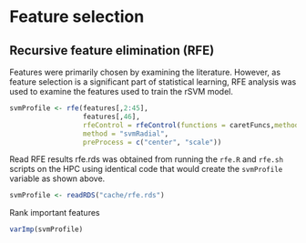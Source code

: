 Feature selection
================

## Recursive feature elimination (RFE)

Features were primarily chosen by examining the literature. However, as
feature selection is a significant part of statistical learning, RFE
analysis was used to examine the features used to train the rSVM model.

``` r
svmProfile <- rfe(features[,2:45],
                  features[,46],
                  rfeControl = rfeControl(functions = caretFuncs,method = "repeatedcv", number = 10, repeats = 3),
                  method = "svmRadial",
                  preProcess = c("center", "scale"))
```

Read RFE results rfe.rds was obtained from running the `rfe.R` and
`rfe.sh` scripts on the HPC using identical code that would create the
`svmProfile` variable as shown above.

``` r
svmProfile <- readRDS("cache/rfe.rds")
```

Rank important features

``` r
varImp(svmProfile)
```
